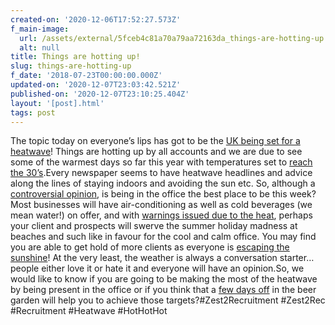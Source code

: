 ```yaml
---
created-on: '2020-12-06T17:52:27.573Z'
f_main-image:
  url: /assets/external/5fceb4c81a70a79aa72163da_things-are-hotting-up.jpg
  alt: null
title: Things are hotting up!
slug: things-are-hotting-up
f_date: '2018-07-23T00:00:00.000Z'
updated-on: '2020-12-07T23:03:42.521Z'
published-on: '2020-12-07T23:10:25.404Z'
layout: '[post].html'
tags: post
---
```


The topic today on everyone’s lips has got to be the [UK being set for a heatwave](#)! Things are hotting up by all accounts and we are due to see some of the warmest days so far this year with temperatures set to [reach the 30’s](#).Every newspaper seems to have heatwave headlines and advice along the lines of staying indoors and avoiding the sun etc. So, although a [controversial opinion](#), is being in the office the best place to be this week?Most businesses will have air-conditioning as well as cold beverages (we mean water!) on offer, and with [warnings issued due to the heat](#), perhaps your client and prospects will swerve the summer holiday madness at beaches and such like in favour for the cool and calm office. You may find you are able to get hold of more clients as everyone is [escaping the sunshine](#)! At the very least, the weather is always a conversation starter… people either love it or hate it and everyone will have an opinion.So, we would like to know if you are going to be making the most of the heatwave by being present in the office or if you think that a [few days off](#) in the beer garden will help you to achieve those targets?#Zest2Recruitment #Zest2Rec #Recruitment #Heatwave #HotHotHot

